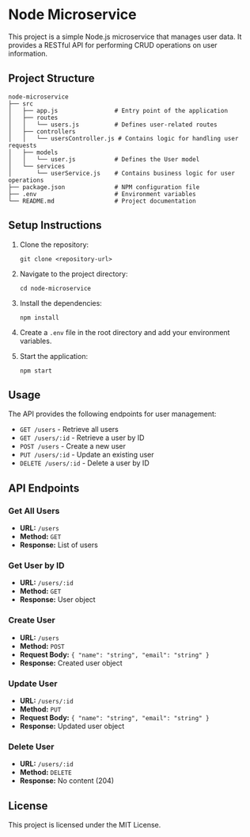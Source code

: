 # Node Microservice

This project is a simple Node.js microservice that manages user data. It provides a RESTful API for performing CRUD operations on user information.

## Project Structure

```
node-microservice
├── src
│   ├── app.js                # Entry point of the application
│   ├── routes
│   │   └── users.js          # Defines user-related routes
│   ├── controllers
│   │   └── usersController.js # Contains logic for handling user requests
│   ├── models
│   │   └── user.js           # Defines the User model
│   └── services
│       └── userService.js    # Contains business logic for user operations
├── package.json              # NPM configuration file
├── .env                      # Environment variables
└── README.md                 # Project documentation
```

## Setup Instructions

1. Clone the repository:
   ```
   git clone <repository-url>
   ```

2. Navigate to the project directory:
   ```
   cd node-microservice
   ```

3. Install the dependencies:
   ```
   npm install
   ```

4. Create a `.env` file in the root directory and add your environment variables.

5. Start the application:
   ```
   npm start
   ```

## Usage

The API provides the following endpoints for user management:

- `GET /users` - Retrieve all users
- `GET /users/:id` - Retrieve a user by ID
- `POST /users` - Create a new user
- `PUT /users/:id` - Update an existing user
- `DELETE /users/:id` - Delete a user by ID

## API Endpoints

### Get All Users
- **URL:** `/users`
- **Method:** `GET`
- **Response:** List of users

### Get User by ID
- **URL:** `/users/:id`
- **Method:** `GET`
- **Response:** User object

### Create User
- **URL:** `/users`
- **Method:** `POST`
- **Request Body:** `{ "name": "string", "email": "string" }`
- **Response:** Created user object

### Update User
- **URL:** `/users/:id`
- **Method:** `PUT`
- **Request Body:** `{ "name": "string", "email": "string" }`
- **Response:** Updated user object

### Delete User
- **URL:** `/users/:id`
- **Method:** `DELETE`
- **Response:** No content (204)

## License

This project is licensed under the MIT License.